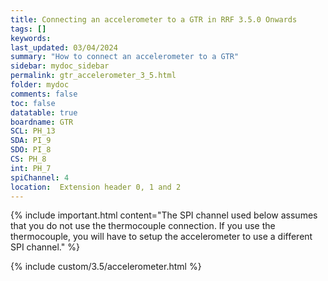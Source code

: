 ```yaml
---
title: Connecting an accelerometer to a GTR in RRF 3.5.0 Onwards
tags: []
keywords: 
last_updated: 03/04/2024
summary: "How to connect an accelerometer to a GTR"
sidebar: mydoc_sidebar
permalink: gtr_accelerometer_3_5.html
folder: mydoc
comments: false
toc: false
datatable: true
boardname: GTR
SCL: PH_13
SDA: PI_9
SDO: PI_8
CS: PH_8
int: PH_7
spiChannel: 4
location:  Extension header 0, 1 and 2
---
```


{% include important.html content="The SPI channel used below assumes that you do not use the thermocouple connection. If you use the thermocouple, you will have to setup the accelerometer to use a different SPI channel." %}

{% include custom/3.5/accelerometer.html %}
